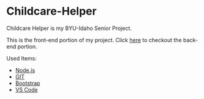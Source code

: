 # Childcare-Helper
Childcare Helper is my BYU-Idaho Senior Project.

This is the front-end portion of my project. Click [here]() to checkout the back-end portion.

Used Items:
* [Node.js](https://nodejs.org/en)
* [GIT](https://git-scm.com/)
* [Bootstrap](https://getbootstrap.com/)
* [VS Code](https://code.visualstudio.com/)